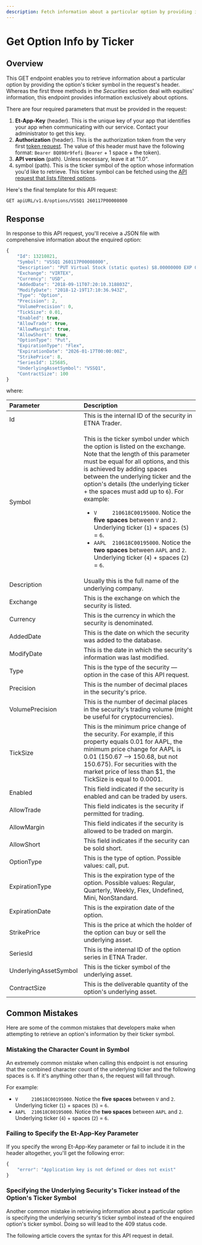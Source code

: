 ```yaml
---
description: Fetch information about a particular option by providing its ticker symbol
---
```


# Get Option Info by Ticker

## Overview

This GET endpoint enables you to retrieve information about a particular option by providing the option's ticker symbol in the request's header. Whereas the first three methods in the _Securities_ section deal with equities' information, this endpoint provides information exclusively about options.

There are four required parameters that must be provided in the request:

1. **Et-App-Key** \(header\). This is the unique key of your app that identifies your app when communicating with our service. Contact your administrator to get this key.
2. **Authorization** \(header\). This is the authorization token from the very first [token request](../../authentication/requesting-tokens/). The value of this header must have the following format: `Bearer BQ898r9fefi` \(`Bearer` + 1 space + the token\).
3. **API version** \(path\). Unless necessary, leave it at "1.0".
4. symbol \(path\). This is the ticker symbol of the option whose information you'd like to retrieve. This ticker symbol can be fetched using the [API request that lists filtered options](../get-filtered-options/).

Here's the final template for this API request:

```text
GET apiURL/v1.0/options/VSSQ1 260117P00008000
```

## Response

In response to this API request, you'll receive a JSON file with comprehensive information about the enquired option:

```javascript
{
    "Id": 13210821,
    "Symbol": "VSSQ1 260117P00008000",
    "Description": "PUT Virtual Stock (static quotes) $8.00000000 EXP 01/17/26",
    "Exchange": "VIRTEX",
    "Currency": "USD",
    "AddedDate": "2018-09-11T07:20:10.318803Z",
    "ModifyDate": "2018-12-19T17:10:36.943Z",
    "Type": "Option",
    "Precision": 2,
    "VolumePrecision": 0,
    "TickSize": 0.01,
    "Enabled": true,
    "AllowTrade": true,
    "AllowMargin": true,
    "AllowShort": true,
    "OptionType": "Put",
    "ExpirationType": "Flex",
    "ExpirationDate": "2026-01-17T00:00:00Z",
    "StrikePrice": 8,
    "SeriesId": 125685,
    "UnderlyingAssetSymbol": "VSSQ1",
    "ContractSize": 100
}
```

where:

<table>
  <thead>
    <tr>
      <th style="text-align:left">Parameter</th>
      <th style="text-align:left">Description</th>
    </tr>
  </thead>
  <tbody>
    <tr>
      <td style="text-align:left">Id</td>
      <td style="text-align:left">This is the internal ID of the security in ETNA Trader.</td>
    </tr>
    <tr>
      <td style="text-align:left">Symbol</td>
      <td style="text-align:left">
        <p>This is the ticker symbol under which the option is listed on the exchange.
          Note that the length of this parameter must be equal for all options, and
          this is achieved by adding spaces between the underlying ticker and the
          option&apos;s details (the underlying ticker + the spaces must add up to <code>6</code>).
          For example:</p>
        <ul>
          <li><code>V     210618C00195000</code>. Notice the <b>five</b>  <b>spaces</b> between <code>V</code> and <code>2</code>.
            Underlying ticker (<code>1</code>) + spaces (<code>5</code>) = <code>6</code>.</li>
          <li><code>AAPL  210618C00195000</code>. Notice the <b>two spaces</b> between <code>AAPL</code> and <code>2</code>.
            Underlying ticker (<code>4</code>) + spaces (<code>2</code>) = <code>6</code>.</li>
        </ul>
      </td>
    </tr>
    <tr>
      <td style="text-align:left">Description</td>
      <td style="text-align:left">Usually this is the full name of the underlying company.</td>
    </tr>
    <tr>
      <td style="text-align:left">Exchange</td>
      <td style="text-align:left">This is the exchange on which the security is listed.</td>
    </tr>
    <tr>
      <td style="text-align:left">Currency</td>
      <td style="text-align:left">This is the currency in which the security is denominated.</td>
    </tr>
    <tr>
      <td style="text-align:left">AddedDate</td>
      <td style="text-align:left">This is the date on which the security was added to the database.</td>
    </tr>
    <tr>
      <td style="text-align:left">ModifyDate</td>
      <td style="text-align:left">This is the date in which the security&apos;s information was last modified.</td>
    </tr>
    <tr>
      <td style="text-align:left">Type</td>
      <td style="text-align:left">This is the type of the security &#x2014; option in the case of this API
        request.</td>
    </tr>
    <tr>
      <td style="text-align:left">Precision</td>
      <td style="text-align:left">This is the number of decimal places in the security&apos;s price.</td>
    </tr>
    <tr>
      <td style="text-align:left">VolumePrecision</td>
      <td style="text-align:left">This is the number of decimal places in the security&apos;s trading volume
        (might be useful for cryptocurrencies).</td>
    </tr>
    <tr>
      <td style="text-align:left">TickSize</td>
      <td style="text-align:left">This is the minimum price change of the security. For example, if this
        property equals 0.01 for AAPL, the minimum price change for AAPL is 0.01
        (150.67 &#x2014;&gt; 150.68, but not 150.675). For securities with the
        market price of less than $1, the TickSize is equal to 0.0001.</td>
    </tr>
    <tr>
      <td style="text-align:left">Enabled</td>
      <td style="text-align:left">This field indicated if the security is enabled and can be traded by users.</td>
    </tr>
    <tr>
      <td style="text-align:left">AllowTrade</td>
      <td style="text-align:left">This field indicates is the security if permitted for trading.</td>
    </tr>
    <tr>
      <td style="text-align:left">AllowMargin</td>
      <td style="text-align:left">This field indicates if the security is allowed to be traded on margin.</td>
    </tr>
    <tr>
      <td style="text-align:left">AllowShort</td>
      <td style="text-align:left">This field indicates if the security can be sold short.</td>
    </tr>
    <tr>
      <td style="text-align:left">OptionType</td>
      <td style="text-align:left">This is the type of option. Possible values: call, put.</td>
    </tr>
    <tr>
      <td style="text-align:left">ExpirationType</td>
      <td style="text-align:left">This is the expiration type of the option. Possible values: Regular, Quarterly,
        Weekly, Flex, Undefined, Mini, NonStandard.</td>
    </tr>
    <tr>
      <td style="text-align:left">ExpirationDate</td>
      <td style="text-align:left">This is the expiration date of the option.</td>
    </tr>
    <tr>
      <td style="text-align:left">StrikePrice</td>
      <td style="text-align:left">This is the price at which the holder of the option can buy or sell the
        underlying asset.</td>
    </tr>
    <tr>
      <td style="text-align:left">SeriesId</td>
      <td style="text-align:left">This is the internal ID of the option series in ETNA Trader.</td>
    </tr>
    <tr>
      <td style="text-align:left">UnderlyingAssetSymbol</td>
      <td style="text-align:left">This is the ticker symbol of the underlying asset.</td>
    </tr>
    <tr>
      <td style="text-align:left">ContractSize</td>
      <td style="text-align:left">This is the deliverable quantity of the option&apos;s underlying asset.</td>
    </tr>
  </tbody>
</table>

## Common Mistakes

Here are some of the common mistakes that developers make when attempting to retrieve an option's information by their ticker symbol.

### Mistaking the Character Count in Symbol

An extremely common mistake when calling this endpoint is not ensuring that the combined character count of the underlying ticker and the following spaces is `6`. If it's anything other than `6`, the request will fall through.

For example:

* `V     210618C00195000`. Notice the **five** **spaces** between `V` and `2`. Underlying ticker \(`1`\) + spaces \(`5`\) = `6`.
* `AAPL  210618C00195000`. Notice the **two spaces** between `AAPL` and `2`. Underlying ticker \(`4`\) + spaces \(`2`\) = `6`.

### Failing to Specify the Et-App-Key Parameter

If you specify the wrong Et-App-Key parameter or fail to include it in the header altogether, you'll get the following error:

```javascript
{
    "error": "Application key is not defined or does not exist"
}
```

### Specifying the Underlying Security's Ticker instead of the Option's Ticker Symbol

Another common mistake in retrieving information about a particular option is specifying the underlying security's ticker symbol instead of the enquired option's ticker symbol. Doing so will lead to the 409 status code.

The following article covers the syntax for this API request in detail.

